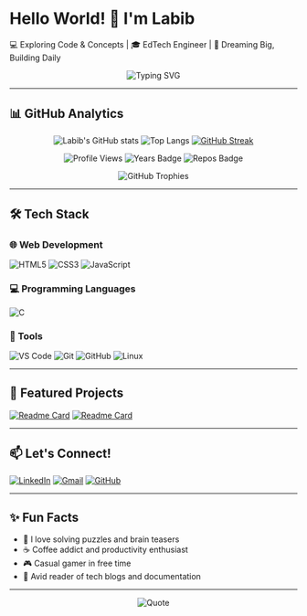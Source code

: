 # Hello World! 👋 I'm Labib 

💻 Exploring Code & Concepts | 🎓 EdTech Engineer | 🚀 Dreaming Big, Building Daily

<div align="center">
  <img src="https://readme-typing-svg.demolab.com?font=Fira+Code&pause=1000&color=FF7F50&width=435&lines=Turning+coffee+into+code;Learning+something+new+daily;Building+the+future+one+commit+at+a+time" alt="Typing SVG" />
</div>

---

## 📊 GitHub Analytics

<div align="center">
  
  ![Labib's GitHub stats](https://github-readme-stats.vercel.app/api?username=myselflabib&show_icons=true&theme=radical&hide_border=true)
  ![Top Langs](https://github-readme-stats.vercel.app/api/top-langs/?username=myselflabib&layout=compact&theme=radical&hide_border=true)
[![GitHub Streak](https://streak-stats.demolab.com/?user=myselflabib&theme=radical&hide_border=true)](https://git.io/streak-stats)

  ![Profile Views](https://komarev.com/ghpvc/?username=myselflabib&color=FF69B4&style=flat-square)
  ![Years Badge](https://badges.pufler.dev/years/myselflabib?color=FF69B4)
  ![Repos Badge](https://badges.pufler.dev/repos/myselflabib?color=FF69B4)
  
  ![GitHub Trophies](https://github-profile-trophy.vercel.app/?username=myselflabib&theme=radical&no-bg=true&no-frame=true&margin-w=15&margin-h=15)
  
</div>

---

## 🛠️ Tech Stack

### 🌐 Web Development
![HTML5](https://img.shields.io/badge/-HTML5-E34F26?style=flat-square&logo=html5&logoColor=white)
![CSS3](https://img.shields.io/badge/-CSS3-1572B6?style=flat-square&logo=css3&logoColor=white)
![JavaScript](https://img.shields.io/badge/-JavaScript-F7DF1E?style=flat-square&logo=javascript&logoColor=black)

### 💻 Programming Languages
![C](https://img.shields.io/badge/-C-A8B9CC?style=flat-square&logo=c&logoColor=white)

### 🧰 Tools
![VS Code](https://img.shields.io/badge/-VS%20Code-007ACC?style=flat-square&logo=visual-studio-code&logoColor=white)
![Git](https://img.shields.io/badge/-Git-F05032?style=flat-square&logo=git&logoColor=white)
![GitHub](https://img.shields.io/badge/-GitHub-181717?style=flat-square&logo=github&logoColor=white)
![Linux](https://img.shields.io/badge/-Linux-FCC624?style=flat-square&logo=linux&logoColor=black)

---

## 🌟 Featured Projects

[![Readme Card](https://github-readme-stats.vercel.app/api/pin/?username=myselflabib&repo=repo-name&theme=radical)](https://github.com/myselflabib/repo-name)
[![Readme Card](https://github-readme-stats.vercel.app/api/pin/?username=myselflabib&repo=repo-name&theme=radical)](https://github.com/myselflabib/repo-name)

---

## 📫 Let's Connect!

[![LinkedIn](https://img.shields.io/badge/LinkedIn-0077B5?style=for-the-badge&logo=linkedin&logoColor=white)](https://linkedin.com/in/myselflabib)
[![Gmail](https://img.shields.io/badge/Gmail-D14836?style=for-the-badge&logo=gmail&logoColor=white)](mailto:labib.hsn.bd@gmail.com)
[![GitHub](https://img.shields.io/badge/GitHub-100000?style=for-the-badge&logo=github&logoColor=white)](https://github.com/myselflabib)


---

## ✨ Fun Facts

- 🧩 I love solving puzzles and brain teasers
- ☕ Coffee addict and productivity enthusiast
- 🎮 Casual gamer in free time
- 📖 Avid reader of tech blogs and documentation

---

<div align="center">
  
  ![Quote](https://quotes-github-readme.vercel.app/api?type=horizontal&theme=radical)

</div>

